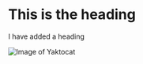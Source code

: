 # This is the heading 
I have added a heading

![Image of Yaktocat](https://octodex.github.com/images/yaktocat.png)
